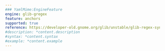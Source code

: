 ```yaml
---
### YamlMime:EngineFeature
engine: glib-gregex
feature: anchors
supported: true
reference: https://developer-old.gnome.org/glib/unstable/glib-regex-syntax.html#id-1.5.25.5
#description: *content.description
#syntax: *content.syntax
#example: *content.example
---
```

